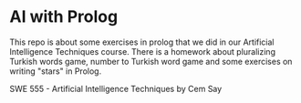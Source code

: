 # AI with Prolog
This repo is about some exercises in prolog that we did in our Artificial Intelligence Techniques course. There is a homework about pluralizing Turkish words game, number to Turkish word game and some exercises on writing "stars" in Prolog.

SWE 555 - Artificial Intelligence Techniques by Cem Say
